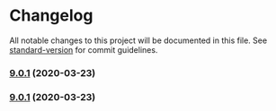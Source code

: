 # Changelog

All notable changes to this project will be documented in this file. See [standard-version](https://github.com/conventional-changelog/standard-version) for commit guidelines.

### [9.0.1](https://github.com/manfredsteyer/angular-oauth2-oidc/compare/v9.2.0...v9.0.1) (2020-03-23)

### [9.0.1](https://github.com/manfredsteyer/angular-oauth2-oidc/compare/v9.2.0...v9.0.1) (2020-03-23)
    
